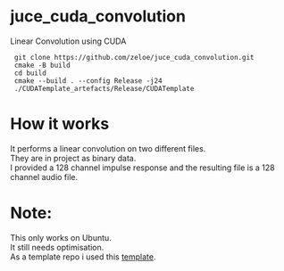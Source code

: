 # juce_cuda_convolution
 Linear Convolution using CUDA 
 ```shell
  git clone https://github.com/zeloe/juce_cuda_convolution.git
  cmake -B build
  cd build
  cmake --build . --config Release -j24
  ./CUDATemplate_artefacts/Release/CUDATemplate
```
# How it works
It performs a linear convolution on two different files. \
They are in project as binary data. \
I provided a 128 channel impulse response and the resulting file is a 128 channel audio file. 

# Note: 
This only works on Ubuntu. \
It still needs optimisation. \
As a template repo i used this [template](https://github.com/anthonyalfimov/JUCE-CMake-Plugin-Template/blob/main/CMakeLists.txt).
